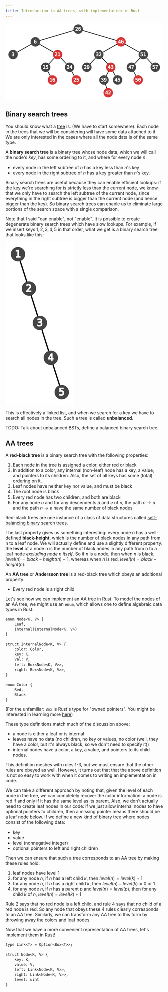 ```yaml
---
title: Introduction to AA trees, with implementation in Rust
---
```

<img src="header_aa.svg" class="center"></img>

## Binary search trees

You should know what a [tree](https://en.wikipedia.org/wiki/Tree_(data_structure)) is. (We have to start somewhere). Each node in the trees that we will be considering will have some data attached to it. We are only interested in the cases where all the node data is of the same type.

A **binary search tree** is a binary tree whose node data, which we will call the node's *key*, has some ordering to it, and where for every node $n$:

 - every node in the left subtree of $n$ has a key less than $n$'s key
 - every node in the right subtree of $n$ has a key greater than $n$'s key.

Binary search trees are useful because they can enable efficient lookups: if the key we're searching for is strictly less than the current node, we know that we only have to search the left subtree of the current node, since everything in the right subtree is bigger than the current node (and hence bigger than the key). So binary search trees can enable us to eliminate large portions of the search space with a single comparison.

Note that I said "can enable", not "enable". It is possible to create degenerate binary search trees which have slow lookups. For example, if we insert keys $1, 2, 3, 4, 5$ in that order, what we get is a binary search tree that looks like this:

<img src="bst.svg" class="center"></img>

This is effectively a linked list, and when we search for a key we have to search all nodes in the tree. Such a tree is called **unbalanced**.

TODO: Talk about unbalanced BSTs, define a balanced binary search tree.

## AA trees

A **red-black tree** is a binary search tree with the following properties:

 1. Each node in the tree is assigned a color, either red or black
 2. In addition to a color, any internal (non-leaf) node has a key, a value, and pointers to its children. Also, the set of all keys has some (total) ordering on it.
 3. Leaf nodes have neither key nor value, and must be black
 4. The root node is black
 5. Every red node has two children, and both are black
 6. For any node $n$ and for any descendents $d$ and $e$ of $n$, the path $n \to d$ and the path $n \to e$ have the same number of black nodes

Red-black trees are one instance of a class of data structures called [self-balancing binary search trees](http://en.wikipedia.org/wiki/Self-balancing_binary_search_tree).

The last property gives us something interesting: every node n has a well-defined **black-height**, which is the number of black nodes in any path from n to a leaf node. We will actually define and use a slightly different property: the **level** of a node n is the number of black nodes in any path from n to a leaf node *excluding node n itself*. So if $n$ is a node, then when $n$ is black, $level(n) = black-height(n) - 1$, whereas when $n$ is red, $level(n) = black-height(n)$.

An **AA tree** or **Andersson tree** is a red-black tree which obeys an additional property:

 - Every red node is a right child

Let's see how we can implement an AA tree in [Rust](http://www.rust-lang.org). To model the nodes of an AA tree, we might use an `enum`, which allows one to define algebraic data types in Rust:

    enum Node<K, V> {
        Leaf,
        Internal(InternalNode<K, V>)
    }

    struct InternalNode<K, V> {
        color: Color,
        key: K,
        val: V,
        left: Box<Node<K, V>>,
        right: Box<Node<K, V>>,
    }

    enum Color {
        Red,
        Black
    }

(For the unfamiliar: `Box` is Rust's type for "owned pointers". You might be interested in learning more [here](http://doc.rust-lang.org/guide-pointers.html#boxes))

These type definitions match much of the discussion above:

 - a node is either a leaf or is internal
 - leaves have no data (no children, no key or values, no color (well, they have a color, but it's always black, so we don't need to specify it))
 - internal nodes have a color, a key, a value, and pointers to its child nodes.

This definition meshes with rules 1-3, but we must ensure that the other rules are obeyed as well. However, it turns out that that the above definition is not so easy to work with when it comes to writing an implementation in code.

We can take a different approach by noting that, given the level of each node in the tree, we can completely recover the color information: a node is red if and only if it has the same level as its parent. Also, we don't actually need to create leaf nodes in our code: if we just allow internal nodes to have optional pointers to children, then a missing pointer means there should be a leaf node below. If we define a new kind of binary tree where nodes consist of the following data:

 - key
 - value
 - level (nonnegative integer)
 - optional pointers to left and right children

Then we can ensure that such a tree corresponds to an AA tree by making these rules hold:

 1. leaf nodes have level 1
 2. for any node $n$, if $n$ has a left child $k$, then $level(n) = level(k) + 1$
 3. for any node $n$, if $n$ has a right child $k$, then $level(n) - level(k) = 0$ or $1$
 4. for any node $n$, if $n$ has a parent $p$ and $level(n) = level(p)$, then for any child $k$ of $n$, $level(n) = level(k) + 1$

Rule 2 says that no red node is a left child, and rule 4 says that no child of a red node is red. So any node that obeys these 4 rules clearly corresponds to an AA tree. Similarly, we can transform any AA tree to this form by throwing away the colors and leaf nodes.

Now that we have a more convenient representation of AA trees, let's implement them in Rust!


    type Link<T> = Option<Box<T>>;

    struct Node<K, V> {
        key: K,
        value: V,
        left: Link<Node<K, V>>,
        right: Link<Node<K, V>>,
        level: uint
    }

